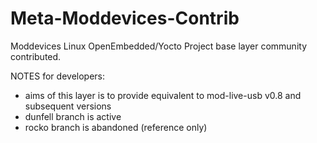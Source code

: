 Meta-Moddevices-Contrib
================================

Moddevices Linux OpenEmbedded/Yocto Project base layer community contributed.

NOTES for developers:
- aims of this layer is to provide equivalent to mod-live-usb v0.8 and subsequent versions
- dunfell branch is active
- rocko branch is abandoned (reference only)